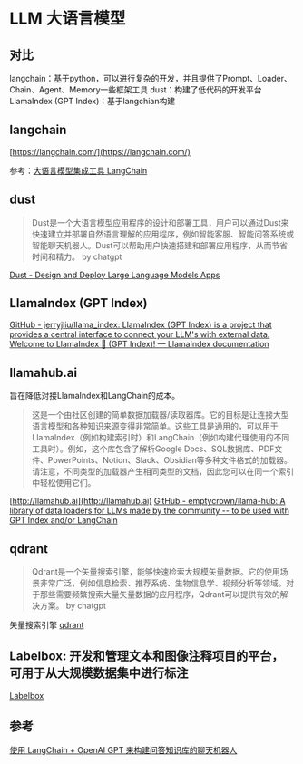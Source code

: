 # LLM 大语言模型

## 对比

langchain：基于python，可以进行复杂的开发，并且提供了Prompt、Loader、Chain、Agent、Memory一些框架工具
dust：构建了低代码的开发平台
LlamaIndex (GPT Index)：基于langchian构建

## langchain

[https://langchain.com/](https://langchain.com/)

参考：[大语言模型集成工具 LangChain](https://zhuanlan.zhihu.com/p/599688026)

## dust

>Dust是一个大语言模型应用程序的设计和部署工具，用户可以通过Dust来快速建立并部署自然语言理解的应用程序，例如智能客服、智能问答系统或智能聊天机器人。Dust可以帮助用户快速搭建和部署应用程序，从而节省时间和精力。 by chatgpt

[Dust - Design and Deploy Large Language Models Apps](https://dust.tt/)

## LlamaIndex (GPT Index)

[GitHub - jerryjliu/llama_index: LlamaIndex (GPT Index) is a project that provides a central interface to connect your LLM&#39;s with external data.](https://github.com/jerryjliu/llama_index)
[Welcome to LlamaIndex 🦙 (GPT Index)! &mdash; LlamaIndex  documentation](https://gpt-index.readthedocs.io/en/latest/index.html)

## llamahub.ai

旨在降低对接LlamaIndex和LangChain的成本。  
>这是一个由社区创建的简单数据加载器/读取器库。它的目标是让连接大型语言模型和各种知识来源变得非常简单。这些工具是通用的，可以用于LlamaIndex（例如构建索引时）和LangChain（例如构建代理使用的不同工具时）。例如，这个库包含了解析Google Docs、SQL数据库、PDF文件、PowerPoints、Notion、Slack、Obsidian等多种文件格式的加载器。请注意，不同类型的加载器产生相同类型的文档，因此您可以在同一个索引中轻松使用它们。

[http://llamahub.ai](http://llamahub.ai)
[GitHub - emptycrown/llama-hub: A library of data loaders for LLMs made by the community -- to be used with GPT Index and/or LangChain](https://github.com/emptycrown/llama-hub)

## qdrant

>Qdrant是一个矢量搜索引擎，能够快速检索大规模矢量数据。它的使用场景非常广泛，例如信息检索、推荐系统、生物信息学、视频分析等领域。对于那些需要频繁搜索大量矢量数据的应用程序，Qdrant可以提供有效的解决方案。 by chatgpt

矢量搜索引擎
[qdrant](https://qdrant.tech/)

## Labelbox: 开发和管理文本和图像注释项目的平台，可用于从大规模数据集中进行标注

[Labelbox](https://labelbox.com/)

## 参考

[使用 LangChain + OpenAI GPT 来构建问答知识库的聊天机器人](https://blog.chaos.run/dreams/build-question-answering-chatbot-using-langchain-openai-gpt/)